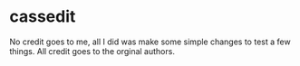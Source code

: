 # cassedit

No credit goes to me, all I did was make some simple changes to test a few things. All credit goes to the orginal authors.
